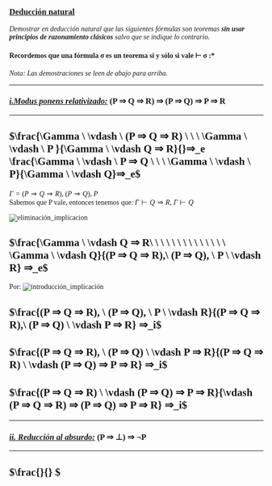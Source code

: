 <font face="LaTex">

### <u>Deducción natural</u>

*Demostrar en deducción natural que las siguientes fórmulas son teoremas **sin usar principios de razonamiento clásicos** salvo que se indique lo contrario.*
#### Recordemos que una fórmula σ es un teorema si y sólo si vale $\vdash$ σ :*

*Nota: Las demostraciones se leen de abajo para arriba.*

---

### <u>*i.Modus ponens relativizado:*</u> (P ⇒ Q ⇒ R) ⇒ (P ⇒ Q) ⇒ P ⇒ R
---


$\frac{\Gamma \  \vdash \ (P ⇒ Q ⇒ R) \ \ \ \Gamma \ \vdash \ P }{\Gamma \ \vdash Q ⇒ R}{}⇒_e \frac{\Gamma \ \vdash \ P ⇒ Q \ \ \ \Gamma \ \vdash \ P}{\Gamma \ \vdash Q}⇒_e$
---

$\Gamma = (P ⇒ Q ⇒ R), \ (P ⇒ Q), \ P$\
Sabemos que P vale, entonces tenemos que: $\Gamma \vdash Q ⇒ R$,    $\Gamma \vdash Q$


![eliminación_implicacion](./img/elim_implicación.png)

$\frac{\Gamma \ \vdash Q ⇒ R\ \ \ \ \ \ \ \ \ \ \ \ \ \ \Gamma \ \vdash Q}{(P ⇒ Q ⇒ R),\ (P ⇒ Q), \ P \ \vdash R} ⇒_e$
---

Por: 
![introducción_implicación](./img/intro_implicación.png)

$\frac{(P ⇒ Q ⇒ R), \ (P ⇒ Q), \ P \ \vdash R}{(P ⇒ Q ⇒ R),\ (P ⇒ Q) \ \vdash P ⇒ R} ⇒_i$
---
$\frac{(P ⇒ Q ⇒ R), \ (P ⇒ Q) \ \vdash P ⇒ R}{(P ⇒ Q ⇒ R) \ \vdash (P ⇒ Q) ⇒ P ⇒ R} ⇒_i$
---
$\frac{(P ⇒ Q ⇒ R) \ \vdash (P ⇒ Q) ⇒ P ⇒ R}{\vdash (P ⇒ Q ⇒ R) ⇒ (P ⇒ Q) ⇒ P ⇒ R} ⇒_i$
---

---

### <u>*ii. Reducción al absurdo:*</u> (P ⇒ ⊥) ⇒ ¬P
---

$\frac{}{} $
---



</font>